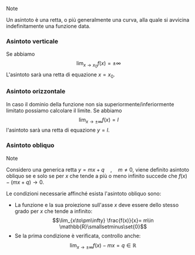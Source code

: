 >[!note]
>Un asintoto è una retta, o più generalmente una curva, alla quale si avvicina indefinitamente una funzione data.

### Asintoto verticale
Se abbiamo
$$\lim_{x\to x_{0}}f(x)=\pm\infty$$
L'asintoto sarà una retta di equazione $x=x_{0}$.

### Asintoto orizzontale
In caso il dominio della funzione non sia superiormente/inferiormente limitato possiamo calcolare il limite. Se abbiamo $$\lim_{x\to\pm\infty}f(x)=l$$l'asintoto sarà una retta di equazione $y=l$.

### Asintoto obliquo
>[!note]
>Considero una generica retta $y=mx+q\quad,\quad m\neq0$, viene definito asintoto obliquo se e solo se per $x$ che tende a più o meno infinito succede che $f(x)-(mx+q)\to0$.

Le condizioni necessarie affinché esista l'asintoto obliquo sono:
- La funzione e la sua proiezione sull'asse $x$ deve essere dello stesso grado per $x$ che tende a infinito: $$\lim_{x\to\pm\infty} \frac{f(x)}{x}= m\in \mathbb{R}\smallsetminus\set{0}$$
- Se la prima condizione è verificata, controllo anche: $$\lim_{x\to\pm\infty}f(x)-mx=q\in\mathbb{R}$$

